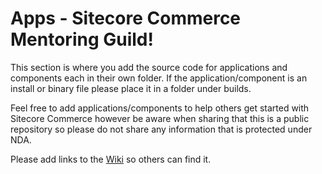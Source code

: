 # Apps - Sitecore Commerce Mentoring Guild!

This section is where you add the source code for applications and components each in their own folder. If the application/component is an install or binary file please place it in a folder under builds.

Feel free to add applications/components to help others get started with Sitecore Commerce however be aware when sharing that this is a public repository so please do not share any information that is protected under NDA.

Please add links to the [Wiki](https://github.com/sitecoreguild/scmg/wiki) so others can find it. 

